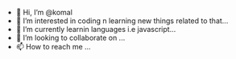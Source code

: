 - 👋 Hi, I’m @komal
- 👀 I’m interested in coding n learning new things related to that...
- 🌱 I’m currently learnin languages i.e javascript...
- 💞️ I’m looking to collaborate on ...
- 📫 How to reach me ...

<!---
31komal/31komal is a ✨ special ✨ repository because its `README.md` (this file) appears on your GitHub profile.
You can click the Preview link to take a look at your changes.
--->

